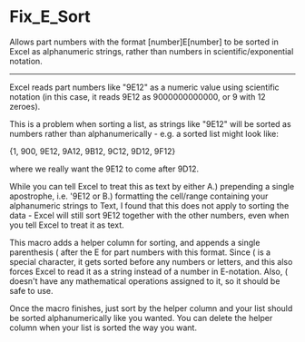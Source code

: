 # Fix_E_Sort
Allows part numbers with the format [number]E[number] to be sorted in Excel as alphanumeric strings, rather than numbers in scientific/exponential notation.

------------------------------------------------

Excel reads part numbers like "9E12" as a numeric value using scientific notation (in this case, it reads 9E12 as 9000000000000, or 9 with 12 zeroes).

This is a problem when sorting a list, as strings like "9E12" will be sorted as numbers rather than alphanumerically - e.g. a sorted list might look like:

{1, 900, 9E12, 9A12, 9B12, 9C12, 9D12, 9F12}

where we really want the 9E12 to come after 9D12.



While you can tell Excel to treat this as text by either A.) prepending a single apostrophe, i.e. '9E12 or B.) formatting the cell/range containing your alphanumeric strings to Text, I found that this does not apply to sorting the data - Excel will still sort 9E12 together with the other numbers, even when you tell Excel to treat it as text.

This macro adds a helper column for sorting, and appends a single parenthesis ( after the E for part numbers with this format.
Since ( is a special character, it gets sorted before any numbers or letters, and this also forces Excel to read it as a string instead of a number in E-notation.
Also, ( doesn't have any mathematical operations assigned to it, so it should be safe to use.

Once the macro finishes, just sort by the helper column and your list should be sorted alphanumerically like you wanted.
You can delete the helper column when your list is sorted the way you want.
